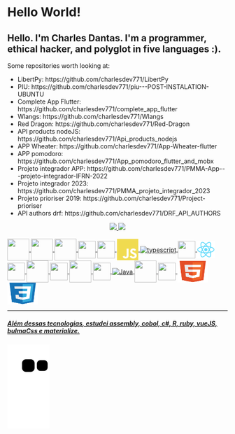 <h1>Hello World!</h1>
<h2>Hello. I'm Charles Dantas. I'm a programmer, ethical hacker, and polyglot in five languages ​​:). </h2>
<p> Some repositories worth looking at: </p>

<ul>
  <li>LibertPy: https://github.com/charlesdev771/LibertPy</li>
  <li>PIU: https://github.com/charlesdev771/piu---POST-INSTALATION-UBUNTU</li>
  <li>Complete App Flutter: https://github.com/charlesdev771/complete_app_flutter</li>
  <li>Wlangs: https://github.com/charlesdev771/Wlangs</li>

  <li>Red Dragon: https://github.com/charlesdev771/Red-Dragon</li>
  <li>API products nodeJS: https://github.com/charlesdev771/Api_products_nodejs</li>
  <li>APP Wheater: https://github.com/charlesdev771/App-Wheater-flutter</li>
  <li>APP pomodoro: https://github.com/charlesdev771/App_pomodoro_flutter_and_mobx</li>
  <li>Projeto integrador APP:   https://github.com/charlesdev771/PMMA-App---projeto-integrador-IFRN-2022</li>
  <li>Projeto integrador 2023: https://github.com/charlesdev771/PMMA_projeto_integrador_2023</li>
  <li>Projeto prioriser 2019: https://github.com/charlesdev771/Project-prioriser</li>
  <li>API authors drf: https://github.com/charlesdev771/DRF_API_AUTHORS<//li>

</ul>

<div align="center">
  
  <a href="https://github.com/charlesdev771">
  <img height="180em" src="https://github-readme-stats.vercel.app/api?username=charlesdev771&show_icons=true&theme=synthwave&include_all_commits=true&count_private=true"/>
  <img height="180em" src="https://github-readme-stats.vercel.app/api/top-langs/?username=charlesdev771&layout=compact&langs_count=7&theme=synthwave"/>

</div>


  
<div style="display: inline_block"><br>
<img align="center" src="https://cdn.jsdelivr.net/gh/devicons/devicon/icons/c/c-original.svg" height="50" width="50" />
<img align="center" height="50" width="50" src="https://cdn.jsdelivr.net/gh/devicons/devicon/icons/cplusplus/cplusplus-original.svg" />
<img align="center"  src="https://cdn.jsdelivr.net/gh/devicons/devicon/icons/python/python-original.svg" height="50" width="50" />
<img align="center" src="https://cdn.jsdelivr.net/gh/devicons/devicon/icons/django/django-plain.svg" height="40" width="40" />
<img align="center" src="https://cdn.jsdelivr.net/gh/devicons/devicon/icons/flask/flask-original.svg" height="40" width="40"/>
<img align="center" alt="C-Js" height="50" width="50" src="https://raw.githubusercontent.com/devicons/devicon/master/icons/javascript/javascript-plain.svg">
<img align="center" alt="typescript" height='50' width='50' src="https://cdn.jsdelivr.net/gh/devicons/devicon/icons/typescript/typescript-original.svg" />
<img align="center" src="https://cdn.jsdelivr.net/gh/devicons/devicon/icons/react/react-original-wordmark.svg" height=40" width="40" />
<img align="center" alt="C-React" height="40" width="40" src="https://raw.githubusercontent.com/devicons/devicon/master/icons/react/react-original.svg">
<img align="center" src="https://cdn.jsdelivr.net/gh/devicons/devicon/icons/nodejs/nodejs-original.svg"  height=40" width="40" />
<img align="center" src="https://cdn.jsdelivr.net/gh/devicons/devicon/icons/php/php-original.svg" height="50" width="50" />
<img align="center" src="https://cdn.jsdelivr.net/gh/devicons/devicon/icons/laravel/laravel-plain.svg" height="40" width="40" />
<img align="center" src="https://cdn.jsdelivr.net/gh/devicons/devicon/icons/linux/linux-original.svg" height="50" width="50" />
<img align="center" src="https://cdn.jsdelivr.net/gh/devicons/devicon/icons/bash/bash-original.svg" height="40" width="40" />
<img align="center" alt="Java" height="50" width="50" src="https://cdn.jsdelivr.net/gh/devicons/devicon/icons/java/java-original.svg" />
          
  
<img align="center" src="https://cdn.jsdelivr.net/gh/devicons/devicon/icons/dart/dart-original.svg" height="50" width="50" />
<img align="center" src="https://cdn.jsdelivr.net/gh/devicons/devicon/icons/flutter/flutter-original.svg" height="40" width="40" />

          
  
<img align="center" alt="C-HTML" height="50" width="70" src="https://raw.githubusercontent.com/devicons/devicon/master/icons/html5/html5-original.svg">
<img align="center" alt="C-CSS" height="50" width="70" src="https://raw.githubusercontent.com/devicons/devicon/master/icons/css3/css3-original.svg">
</div>
  
<hr>
 <h5>Além dessas tecnologias, estudei assembly, cobol, c#, R, ruby, vueJS, bulmaCss e materialize.</h5>

<div> 
 
  ![Snake animation](https://github.com/rafaballerini/rafaballerini/blob/output/github-contribution-grid-snake.svg)
 
</div>
